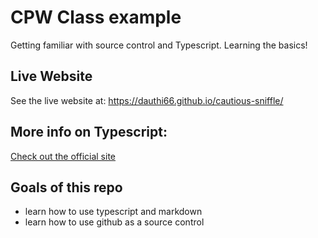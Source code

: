 # CPW Class example
Getting familiar with source control and Typescript. Learning the basics!

## Live Website
See the live website at: https://dauthi66.github.io/cautious-sniffle/

## More info on Typescript:
[Check out the official site](https://www.typescriptlang.org/)

## Goals of this repo
- learn how to use typescript and markdown
- learn how to use github as a source control
